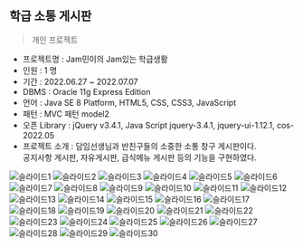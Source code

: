 ## 학급 소통 게시판 
> 개인 프로젝트

- 프로젝트명 :  Jam민이의 Jam있는 학급생활 <br>
- 인원 : 1 명 <br>
- 기간 : 2022.06.27 ~ 2022.07.07 <br>
- DBMS : Oracle 11g Express Edition <br>
- 언어 : Java SE 8 Platform, HTML5, CSS, CSS3, JavaScript <br>
- 패턴 : MVC 패턴 model2 <br>
- 오픈 Library : jQuery v3.4.1, Java Script jquery-3.4.1, jquery-ui-1.12.1, cos-2022.05 <br>
- 프로젝트 소개 :  담임선생님과 반친구들의 소중한 소통 창구 게시판이다. <br>
공지사항 게시판, 자유게시판, 급식메뉴 게시판 등의 기능을 구현하였다. <br>

![슬라이드1](https://user-images.githubusercontent.com/101316012/178389833-ad4b89e6-e5a0-403f-96c3-cbbcf5b87a5e.JPG)
![슬라이드2](https://user-images.githubusercontent.com/101316012/178389844-b1ad3058-07c0-4f65-bfc6-d123542391c7.JPG)
![슬라이드3](https://user-images.githubusercontent.com/101316012/178389849-c383e748-4ade-46cc-84b8-25d48c82d868.JPG)
![슬라이드4](https://user-images.githubusercontent.com/101316012/178389853-892a3d8a-ff10-4610-bc9b-66df4053a9e3.JPG)
![슬라이드5](https://user-images.githubusercontent.com/101316012/178389859-6a4c22bb-d845-43c5-91f7-eac51022f7a6.JPG)
![슬라이드6](https://user-images.githubusercontent.com/101316012/178389865-02148f14-8ea8-4a2e-ad92-e6b132b4e8be.JPG)
![슬라이드7](https://user-images.githubusercontent.com/101316012/178389870-81f89390-6813-4457-9932-295c7d64d62f.JPG)
![슬라이드8](https://user-images.githubusercontent.com/101316012/178389881-6ea0865f-a6c2-4068-9ad3-40983549bd2a.JPG)
![슬라이드9](https://user-images.githubusercontent.com/101316012/178389888-1c72e35d-0ddf-4c2b-9753-b7046575a6cf.JPG)
![슬라이드10](https://user-images.githubusercontent.com/101316012/178389894-13dd1731-5a74-4ddc-b83b-1091d25e04df.JPG)
![슬라이드11](https://user-images.githubusercontent.com/101316012/178389904-e7150dc7-aed9-4c82-97fe-b8942023d067.JPG)
![슬라이드12](https://user-images.githubusercontent.com/101316012/178389912-38aa5ef2-f6af-4780-9c53-479777788e07.JPG)
![슬라이드13](https://user-images.githubusercontent.com/101316012/178389921-5aac6387-3e30-4e27-8815-e0cbd0ee2470.JPG)
![슬라이드14](https://user-images.githubusercontent.com/101316012/178389932-b4465c4e-54b3-48a0-82d6-ca26b771f3c5.JPG)
![슬라이드15](https://user-images.githubusercontent.com/101316012/178389940-16ed021f-0116-4033-8872-b8bd4f1bf65a.JPG)
![슬라이드16](https://user-images.githubusercontent.com/101316012/178389947-ba107a8d-f80f-43a9-b931-72d1fb1f57bc.JPG)
![슬라이드17](https://user-images.githubusercontent.com/101316012/178389958-70b9ba2b-e28b-4dbf-89af-ac27c2424ff1.JPG)
![슬라이드18](https://user-images.githubusercontent.com/101316012/178389965-9b9821ac-3996-487d-9c1c-b6056574747d.JPG)
![슬라이드19](https://user-images.githubusercontent.com/101316012/178389972-4ba1b49a-b490-4b9e-9cc4-1ac199c65d86.JPG)
![슬라이드20](https://user-images.githubusercontent.com/101316012/178389981-db19b647-040a-48b0-9f19-f34f9ef788bf.JPG)
![슬라이드21](https://user-images.githubusercontent.com/101316012/178389991-768d773c-7c98-4dd1-97ec-9a39feb5e6bc.JPG)
![슬라이드22](https://user-images.githubusercontent.com/101316012/178390000-b1cea4a0-ea8d-4541-9ae4-da8d8c6532cc.JPG)
![슬라이드23](https://user-images.githubusercontent.com/101316012/178390010-b819d268-ecbc-4b35-bf72-c7cd0bedc3be.JPG)
![슬라이드24](https://user-images.githubusercontent.com/101316012/178390019-d75e39c2-1a53-44c9-ad14-216466c55171.JPG)
![슬라이드25](https://user-images.githubusercontent.com/101316012/178390030-72ef6f0b-0274-471a-85d5-066572bf4efb.JPG)
![슬라이드26](https://user-images.githubusercontent.com/101316012/178390039-a79b8e7c-b313-45e7-b450-325d4975a9b3.JPG)
![슬라이드27](https://user-images.githubusercontent.com/101316012/178390048-b568c463-7b5d-4ff2-ba09-94c502e82cc2.JPG)
![슬라이드28](https://user-images.githubusercontent.com/101316012/178390061-79c64cfb-b8a1-4589-b0d1-4bf094cfafca.JPG)
![슬라이드29](https://user-images.githubusercontent.com/101316012/178390071-ae3eddbf-87a5-4959-a869-4463bfd136e9.JPG)
![슬라이드30](https://user-images.githubusercontent.com/101316012/178390079-8bfd823f-f4ab-4ff9-b23e-2cde0d56dbf3.JPG)



